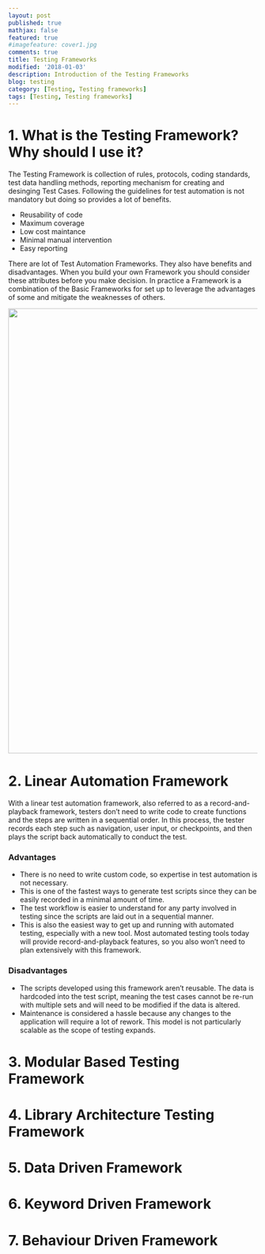 ```yaml
---
layout: post
published: true
mathjax: false
featured: true
#imagefeature: cover1.jpg
comments: true
title: Testing Frameworks
modified: '2018-01-03'
description: Introduction of the Testing Frameworks
blog: testing
category: [Testing, Testing frameworks]
tags: [Testing, Testing frameworks]
---
```

# 1. What is the Testing Framework? Why should I use it?

The Testing Framework is collection of rules, protocols, coding standards, test data handling methods, reporting mechanism for creating and desinging Test Cases. 
Following the guidelines for test automation is not mandatory but doing so provides a lot of benefits.
- Reusability of code
- Maximum coverage
- Low cost maintance
- Minimal manual intervention
- Easy reporting

There are lot of Test Automation Frameworks. They also have benefits and disadvantages. When you build your own Framework you should consider these attributes before you make decision.
In practice a Framework is a combination of the Basic Frameworks for set up to leverage the advantages of some and mitigate the weaknesses of others.

<img src="{{site.url}}{{site.image_folder}}/testing/testframeworks.png" width="900" />

# 2. Linear Automation Framework
With a linear test automation framework, also referred to as a record-and-playback framework, testers don’t need to write code to create functions and the steps are written in a sequential order. In this process, the tester records each step such as navigation, user input, or checkpoints, and then plays the script back automatically to conduct the test.
### Advantages
  - There is no need to write custom code, so expertise in test automation is not necessary.
  - This is one of the fastest ways to generate test scripts since they can be easily recorded in a minimal amount of time.
  - The test workflow is easier to understand for any party involved in testing since the scripts are laid out in a sequential manner.
  - This is also the easiest way to get up and running with automated testing, especially with a new tool. Most automated testing tools today will provide record-and-playback features, so you also won’t need to plan extensively with this framework.

### Disadvantages
  - The scripts developed using this framework aren’t reusable. The data is hardcoded into the test script, meaning the test cases cannot be re-run with multiple sets and will need to be modified if the data is altered.
  - Maintenance is considered a hassle because any changes to the application will require a lot of rework. This model is not particularly scalable as the scope of testing expands.

# 3. Modular Based Testing Framework
# 4. Library Architecture Testing Framework
# 5. Data Driven Framework
# 6. Keyword Driven Framework
# 7. Behaviour Driven Framework